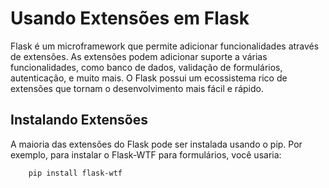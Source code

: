 # Usando Extensões em Flask

Flask é um microframework que permite adicionar funcionalidades através de extensões. As extensões podem adicionar suporte a várias funcionalidades, como banco de dados, validação de formulários, autenticação, e muito mais. O Flask possui um ecossistema rico de extensões que tornam o desenvolvimento mais fácil e rápido.

## Instalando Extensões

A maioria das extensões do Flask pode ser instalada usando o pip. Por exemplo, para instalar o Flask-WTF para formulários, você usaria:

        pip install flask-wtf
